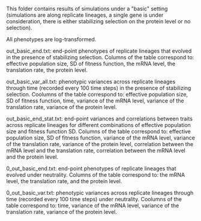This folder contains results of simulations under a "basic" setting (simulations are along replicate lineages, a single gene is under consideration, there is either stabilizing selection on the protein level or no selection).

All phenotypes are log-transformed.

out_basic_end.txt: end-point phenotypes of replicate lineages that evolved in the presence of stabilizing selection. Columns of the table correspond to: effective population size, SD of fitness function, the mRNA level, the translation rate, the protein level.

out_basic_var_all.txt: phenotypic variances across replicate lineages through time (recorded every 100 time steps) in the presence of stabilizing selection. Coolumns of the table correspond to: effective population size, SD of fitness function, time, variance of the mRNA level, variance of the translation rate, variance of the protein level.

out_basic_end_stat.txt: end-point variances and correlations between traits across replicate lineages for different combinations of effective population size and fitness function SD. Columns of the table correspond to: effective population size, SD of fitness function, variance of the mRNA level, variance of the translation rate, variance of the protein level, correlation between the mRNA level and the translation rate, correlation between the mRNA level and the protein level.

0_out_basic_end.txt: end-point phenotypes of replicate lineages that evolved under neutrality. Columns of the table correspond to: the mRNA level, the translation rate, and the protein level.

0_out_basic_var.txt: phenotypic variances across replicate lineages through time (recorded every 100 time steps) under neutrality. Coolumns of the table correspond to: time, variance of the mRNA level, variance of the translation rate, variance of the protein level.
